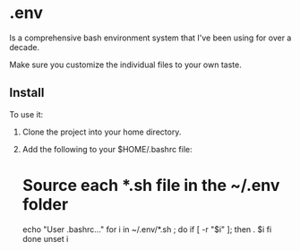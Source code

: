# .env

Is a comprehensive bash environment system that I've been using for over a decade.

Make sure you customize the individual files to your own taste.

## Install

To use it:

1. Clone the project into your home directory.
1. Add the following to your $HOME/.bashrc file:

    # Source each *.sh file in the ~/.env folder
    echo "User .bashrc..."
    for i in ~/.env/*.sh ; do
      if [ -r "$i" ]; then
              . $i
      fi
    done
    unset i
